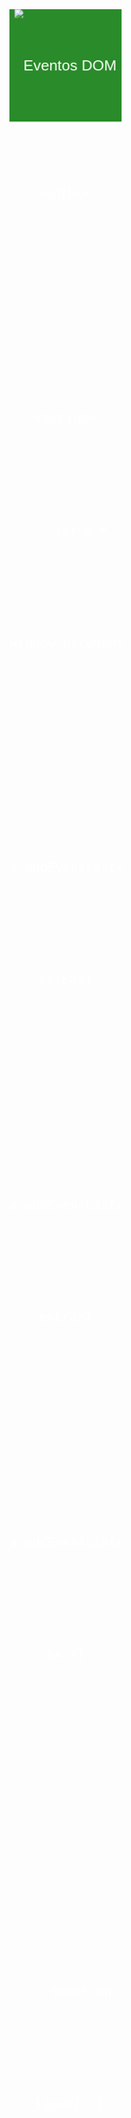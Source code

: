 <!DOCTYPE html>
<html lang="pt-br">
<head>
    <meta charset="UTF-8">
    <meta http-equiv="X-UA-Compatible" content="IE=edge">
    <meta name="viewport" content="width=device-width, initial-scale=1.0">
    <title>Eventos DOM</title>
    <style>
        div#area {
            font: normal 20pt arial;
            background: rgba(42, 139, 42);
            color: white;
            width: 200px;
            height: 200px;
            line-height: 200px;
            text-align: center;
        }
    </style>
</head>
<body>
    <div id="area">
        <img src="https://developer.mozilla.org/pt-BR/docs/Web/Events" alt="Eventos DOM">
        
    </div>

    <script>
        var a = window.document.getElementById('area')
        a.addEventListener('click', clicar)
        a.addEventListener('mouseenter', entrar)
        a.addEventListener('mouseout', sair)


        function clicar() {
           a.innerText = 'Clicou'
           a.style.background = 'red'
        }
        function entrar() {
            a.innerText = 'Entrou'
        }
        function sair() {
            a.innerText = 'Saiu'
            a.style.background = 'green'
        }
    </script>
</body>
</html>
